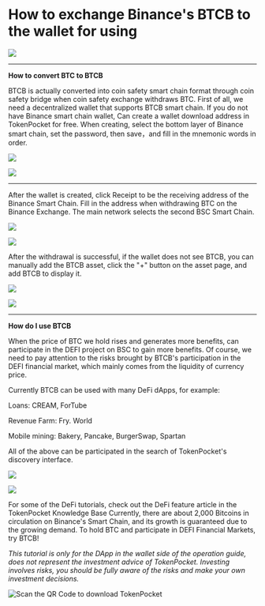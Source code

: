 # How to exchange Binance's BTCB to the wallet for using

![](https://tp-statics.tokenpocket.pro/token/tokenpocket-1618457069175.jpeg)

****

**How to convert BTC to BTCB**

BTCB is actually converted into coin safety smart chain format through coin safety bridge when coin safety exchange withdraws BTC. First of all, we need a decentralized wallet that supports BTCB smart chain. If you do not have Binance smart chain wallet, Can create a wallet download address in TokenPocket for free. When creating, select the bottom layer of Binance smart chain, set the password, then save，and fill in the mnemonic words in order.

![](https://tp-statics.tokenpocket.pro/token/tokenpocket-1618458231524.jpg)

![](https://tp-statics.tokenpocket.pro/token/tokenpocket-1618458248885.jpg)

****

After the wallet is created, click Receipt to be the receiving address of the Binance Smart Chain. Fill in the address when withdrawing BTC on the Binance Exchange. The main network selects the second BSC Smart Chain.

![](https://tp-statics.tokenpocket.pro/token/tokenpocket-1618458303977.jpg)

![](https://tp-statics.tokenpocket.pro/token/tokenpocket-1618458320685.jpg)



After the withdrawal is successful, if the wallet does not see BTCB, you can manually add the BTCB asset, click the "+" button on the asset page, and add BTCB to display it.

![](https://tp-statics.tokenpocket.pro/token/tokenpocket-1618458348087.jpg)

![](https://tp-statics.tokenpocket.pro/token/tokenpocket-1618458368905.jpg)

****



**How do I use BTCB**

When the price of BTC we hold rises and generates more benefits, can participate in the DEFI project on BSC to gain more benefits. Of course, we need to pay attention to the risks brought by BTCB's participation in the DEFI financial market, which mainly comes from the liquidity of currency price.

Currently BTCB can be used with many DeFi dApps, for example: 

Loans: CREAM, ForTube 

Revenue Farm: Fry. World 

Mobile mining: Bakery, Pancake, BurgerSwap, Spartan 

All of the above can be participated in the search of TokenPocket's discovery interface.

![](https://tp-statics.tokenpocket.pro/token/tokenpocket-1618458955504.jpg)

![](https://tp-statics.tokenpocket.pro/token/tokenpocket-1618458995779.jpg)



For some of the DeFi tutorials, check out the DeFi feature article in the TokenPocket Knowledge Base Currently, there are about 2,000 Bitcoins in circulation on Binance's Smart Chain, and its growth is guaranteed due to the growing demand. To hold BTC and participate in DEFI Financial Markets, try BTCB!



_This tutorial is only for the DApp in the wallet side of the operation guide, does not represent the investment advice of TokenPocket. Investing involves risks, you should be fully aware of the risks and make your own investment decisions._

![Scan the QR Code to download TokenPocket](https://tp-statics.tokenpocket.pro/dapp/tokenpocket-1615532554741.jpg)
